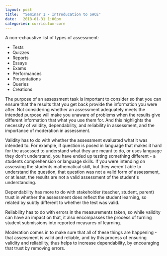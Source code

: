 ```yaml
---
layout: post
title:  "Seminar 1 - Introducation to SACE"
date:   2018-01-31 1:00pm
categories: curriculum-core
---
```

A non-exhaustive list of types of assessment:
* Tests
* Quizzes
* Reports
* Essays
* Exams
* Performances
* Presentations
* Queries
* Creations

The purpose of an assessment task is important to consider so that you can ensure that the results that you get back provide the information you were after. Not considering whether an assessment adequately meets the intended purpose will make you unaware of problems when the results give different information that what you use them for. And this highlights the necessity of validity, dependability, and reliability in assessment, and the importance of moderation in assessment.

Validity has to do with whether the assessment evaluated what it was intended to. For example, if question is posed in language that makes it hard for the assessed to understand what they are meant to do, or uses language they don't understand, you have ended up testing something different - a students comprehension or language skills. If you were intending on assessing the students mathematical skill, but they weren't able to understand the question, that question was not a valid form of assessment, or at least, the results are not a valid assessment of the student's understanding.

Dependability has more to do with stakeholder (teacher, student, parent) trust in whether the assessment does reflect the student learning, so related by subtly different to whether the test was valid.

Reliability has to do with errors in the measurements taken, so while validity can have an impact on that, it also encompasses the process of turning student submissions into reported measures of learning.

Moderation comes in to make sure that all of these things are happening - that assessment is valid and reliable, and by this process of ensuring validity and reliability, thus helps to increase dependability, by encouraging that trust by removing errors.